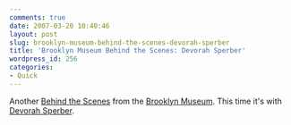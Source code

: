 ```yaml
---
comments: true
date: 2007-03-20 10:40:46
layout: post
slug: brooklyn-museum-behind-the-scenes-devorah-sperber
title: 'Brooklyn Museum Behind the Scenes: Devorah Sperber'
wordpress_id: 256
categories:
- Quick
---
```


Another [Behind the Scenes](http://www.flickr.com/photos/brooklyn_museum/sets/72157594493845863/show/) from the [Brooklyn Museum](http://www.brooklynmuseum.org/). This time it's with [Devorah Sperber](http://www.devorahsperber.com/).
